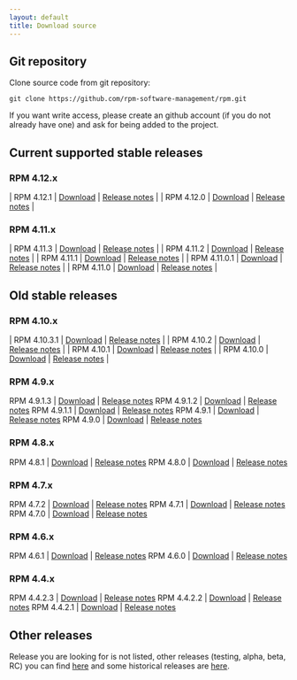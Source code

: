 ```yaml
---
layout: default
title: Download source
---
```


## Git repository
Clone source code from git repository:

`git clone https://github.com/rpm-software-management/rpm.git`

If you want write access, please create an github account (if you do not already have one) and ask for being added to the project.

## Current supported stable releases

### RPM 4.12.x

| RPM 4.12.1 | [Download](https://github.com/rpm-software-management/rpm/archive/rpm-4.12.0.1-release.tar.gz) | [Release notes](https://github.com/rpm-software-management/rpm/releases/tag/rpm-4.12.0.1-release) |
| RPM 4.12.0 | [Download](https://github.com/rpm-software-management/rpm/archive/rpm-4.12.0-release.tar.gz) | [Release notes](https://github.com/rpm-software-management/rpm/releases/tag/rpm-4.12.0-release) |

### RPM 4.11.x

| RPM 4.11.3 | [Download](https://github.com/rpm-software-management/rpm/archive/rpm-4.11.3-release.tar.gz) | [Release notes](https://github.com/rpm-software-management/rpm/releases/tag/rpm-4.11.3-release) |
| RPM 4.11.2 | [Download](https://github.com/rpm-software-management/rpm/archive/rpm-4.11.2-release.tar.gz) | [Release notes](https://github.com/rpm-software-management/rpm/releases/tag/rpm-4.11.2-release) |
| RPM 4.11.1 | [Download](https://github.com/rpm-software-management/rpm/archive/rpm-4.11.1-release.tar.gz) | [Release notes](https://github.com/rpm-software-management/rpm/releases/tag/rpm-4.11.1-release) |
| RPM 4.11.0.1 | [Download](https://github.com/rpm-software-management/rpm/archive/rpm-4.11.0.1-release.tar.gz) | [Release notes](https://github.com/rpm-software-management/rpm/releases/tag/rpm-4.11.0.1-release) |
| RPM 4.11.0 | [Download](https://github.com/rpm-software-management/rpm/archive/rpm-4.11.0-release.tar.gz) | [Release notes](https://github.com/rpm-software-management/rpm/releases/tag/rpm-4.11.0-release) |

## Old stable releases


### RPM 4.10.x

| RPM 4.10.3.1 | [Download](https://github.com/rpm-software-management/rpm/archive/rpm-4.10.3.1-release.tar.gz) | [Release notes](https://github.com/rpm-software-management/rpm/releases/tag/rpm-4.10.3.1-release) |
| RPM 4.10.2 | [Download](https://github.com/rpm-software-management/rpm/archive/rpm-4.10.2-release.tar.gz) | [Release notes](https://github.com/rpm-software-management/rpm/releases/tag/rpm-4.10.2-release) |
| RPM 4.10.1 | [Download](https://github.com/rpm-software-management/rpm/archive/rpm-4.10.1.tar.gz) | [Release notes](https://github.com/rpm-software-management/rpm/releases/tag/rpm-4.10.1) |
| RPM 4.10.0 | [Download](https://github.com/rpm-software-management/rpm/archive/rpm-4.10.0.tar.gz) | [Release notes](https://github.com/rpm-software-management/rpm/releases/tag/rpm-4.10.0) |

### RPM 4.9.x

RPM 4.9.1.3 | [Download](https://github.com/rpm-software-management/rpm/archive/rpm-4.9.1.3-release.tar.gz) | [Release notes](https://github.com/rpm-software-management/rpm/releases/tag/rpm-4.9.1.3-release)
RPM 4.9.1.2 | [Download](https://github.com/rpm-software-management/rpm/archive/rpm-4.9.1.2-release.tar.gz) | [Release notes](https://github.com/rpm-software-management/rpm/releases/tag/rpm-4.9.1.2-release)
RPM 4.9.1.1 | [Download](https://github.com/rpm-software-management/rpm/archive/rpm-4.9.1.1-release.tar.gz) | [Release notes](https://github.com/rpm-software-management/rpm/releases/tag/rpm-4.9.1.1-release)
RPM 4.9.1 | [Download](https://github.com/rpm-software-management/rpm/archive/rpm-4.9.1-release.tar.gz) | [Release notes](https://github.com/rpm-software-management/rpm/releases/tag/rpm-4.9.1-release)
RPM 4.9.0 | [Download](https://github.com/rpm-software-management/rpm/archive/rpm-4.9.0.tar.gz) | [Release notes](https://github.com/rpm-software-management/rpm/releases/tag/rpm-4.9.0)

### RPM 4.8.x

RPM 4.8.1 | [Download](https://github.com/rpm-software-management/rpm/archive/rpm-4.8.1-release.tar.gz) | [Release notes](https://github.com/rpm-software-management/rpm/releases/tag/rpm-4.8.1-release)
RPM 4.8.0 | [Download](https://github.com/rpm-software-management/rpm/archive/rpm-4.8.0-release.tar.gz) | [Release notes](https://github.com/rpm-software-management/rpm/releases/tag/rpm-4.8.0-release)

### RPM 4.7.x

RPM 4.7.2 | [Download](https://github.com/rpm-software-management/rpm/archive/rpm-4.7.2-release.tar.gz) | [Release notes](https://github.com/rpm-software-management/rpm/releases/tag/rpm-4.7.2-release)
RPM 4.7.1 | [Download](https://github.com/rpm-software-management/rpm/archive/rpm-4.7.1-release.tar.gz) | [Release notes](https://github.com/rpm-software-management/rpm/releases/tag/rpm-4.7.1-release)
RPM 4.7.0 | [Download](https://github.com/rpm-software-management/rpm/archive/rpm-4.7.0.tar.gz) | [Release notes](https://github.com/rpm-software-management/rpm/releases/tag/rpm-4.7.0)

### RPM 4.6.x

RPM 4.6.1 | [Download](https://github.com/rpm-software-management/rpm/archive/rpm-4.6.1-release.tar.gz) | [Release notes](https://github.com/rpm-software-management/rpm/releases/tag/rpm-4.6.1-release)
RPM 4.6.0 | [Download](https://github.com/rpm-software-management/rpm/archive/rpm-4.6.0-release.tar.gz) | [Release notes](https://github.com/rpm-software-management/rpm/releases/tag/rpm-4.6.0-release)

### RPM 4.4.x

RPM 4.4.2.3 | [Download](https://github.com/rpm-software-management/rpm/archive/rpm-4.4.2.3-release.tar.gz) | [Release notes](https://github.com/rpm-software-management/rpm/releases/tag/rpm-4.4.2.3-release)
RPM 4.4.2.2 | [Download](https://github.com/rpm-software-management/rpm/archive/rpm-4.4.2.2-release.tar.gz) | [Release notes](https://github.com/rpm-software-management/rpm/releases/tag/rpm-4.4.2.2-release)
RPM 4.4.2.1 | [Download](https://github.com/rpm-software-management/rpm/archive/rpm-4.4.2.1-release.tar.gz) | [Release notes](https://github.com/rpm-software-management/rpm/releases/tag/rpm-4.4.2.1-release)


## Other releases
Release you are looking for is not listed, other releases (testing, alpha, beta, RC) you can find [here](https://github.com/rpm-software-management/rpm/releases) and some historical releases are [here](historical_releases).
